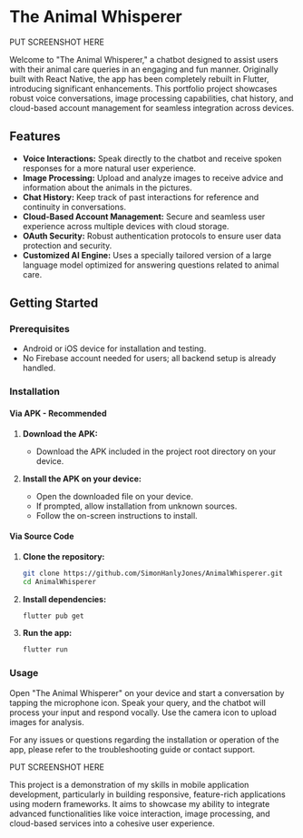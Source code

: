 
# The Animal Whisperer

PUT SCREENSHOT HERE

Welcome to "The Animal Whisperer," a chatbot designed to assist users with their animal care queries in an engaging and fun manner. Originally built with React Native, the app has been completely rebuilt in Flutter, introducing significant enhancements. This portfolio project showcases robust voice conversations, image processing capabilities, chat history, and cloud-based account management for seamless integration across devices.

## Features

- **Voice Interactions:** Speak directly to the chatbot and receive spoken responses for a more natural user experience.
- **Image Processing:** Upload and analyze images to receive advice and information about the animals in the pictures.
- **Chat History:** Keep track of past interactions for reference and continuity in conversations.
- **Cloud-Based Account Management:** Secure and seamless user experience across multiple devices with cloud storage.
- **OAuth Security:** Robust authentication protocols to ensure user data protection and security.
- **Customized AI Engine:** Uses a specially tailored version of a large language model optimized for answering questions related to animal care.

## Getting Started

### Prerequisites

- Android or iOS device for installation and testing.
- No Firebase account needed for users; all backend setup is already handled.

### Installation

#### Via APK - Recommended

1. **Download the APK:**
   - Download the APK included in the project root directory on your device.

2. **Install the APK on your device:**
   - Open the downloaded file on your device.
   - If prompted, allow installation from unknown sources.
   - Follow the on-screen instructions to install.

#### Via Source Code

1. **Clone the repository:**
   
   ```bash
   git clone https://github.com/SimonHanlyJones/AnimalWhisperer.git
   cd AnimalWhisperer
   ```

3. **Install dependencies:**
   
   ```bash
   flutter pub get
   ```

4. **Run the app:**
   
   ```bash
   flutter run
   ```

### Usage

Open "The Animal Whisperer" on your device and start a conversation by tapping the microphone icon. Speak your query, and the chatbot will process your input and respond vocally. Use the camera icon to upload images for analysis.

For any issues or questions regarding the installation or operation of the app, please refer to the troubleshooting guide or contact support.

PUT SCREENSHOT HERE

This project is a demonstration of my skills in mobile application development, particularly in building responsive, feature-rich applications using modern frameworks. It aims to showcase my ability to integrate advanced functionalities like voice interaction, image processing, and cloud-based services into a cohesive user experience.
